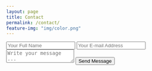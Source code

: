 ```yaml
---
layout: page
title: Contact
permalink: /contact/
feature-img: "img/color.png"
---
```



<form action="https://getsimpleform.com/messages?form_api_token=1dfa2da4b2f6ef75690270c6a882b090" method="post">
  <!-- the redirect_to is optional, the form will redirect to the referrer on submission -->
  <input type='hidden' name='redirect_to' value='http://isaacorme.com/thank-you'/>
  <input type='text' name='name' placeholder='Your Full Name' />
  <input type='email' name='email' placeholder='Your E-mail Address' />
  <textarea name='message' placeholder='Write your message ...'></textarea>
  <input type='submit' value='Send Message' />
</form>
